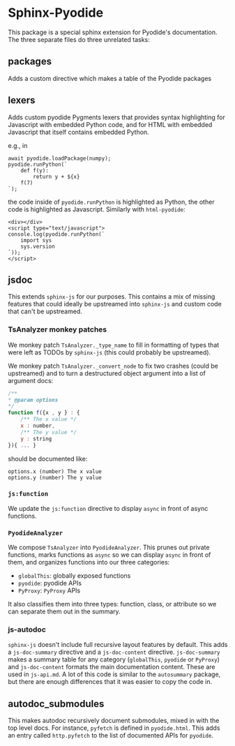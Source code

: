 # Sphinx-Pyodide

This package is a special sphinx extension for Pyodide's documentation.
The three separate files do three unrelated tasks:

## packages

Adds a custom directive which makes a table of the Pyodide packages

## lexers

Adds custom pyodide Pygments lexers that provides syntax highlighting for
Javascript with embedded Python code, and for HTML with embedded Javascript that
itself contains embedded Python.

e.g., in

```pyodide
await pyodide.loadPackage(numpy);
pyodide.runPython(`
    def f(y):
        return y + ${x}
    f(7)
`);
```

the code inside of `pyodide.runPython` is highlighted as Python, the other code
is highlighted as Javascript. Similarly with `html-pyodide`:

```html-pyodide
<div></div>
<script type="text/javascript">
console.log(pyodide.runPython(`
    import sys
    sys.version
`));
</script>
```

## jsdoc

This extends `sphinx-js` for our purposes. This contains a mix of missing
features that could ideally be upstreamed into `sphinx-js` and custom code that
can't be upstreamed.

### TsAnalyzer monkey patches

We monkey patch `TsAnalyzer._type_name` to fill in formatting of types that were
left as TODOs by `sphinx-js` (this could probably be upstreamed).

We monkey patch `TsAnalyzer._convert_node` to fix two crashes (could be
upstreamed) and to turn a destructured object argument into a list of argument docs:

```js
/**
* @param options
*/
function f({x , y } : {
    /** The x value */
    x : number,
    /** The y value */
    y : string
}){ ... }
```

should be documented like:

```
options.x (number) The x value
options.y (number) The y value
```

### `js:function`

We update the `js:function` directive to display `async` in front of async
functions.

### `PyodideAnalyzer`

We compose `TsAnalyzer` into `PyodideAnalyzer`. This prunes out private
functions, marks functions as `async` so we can display `async` in front of
them, and organizes functions into our three categories:

- `globalThis`: globally exposed functions
- `pyodide`: pyodide APIs
- `PyProxy`: `PyProxy` APIs

It also classifies them into three types: function, class, or attribute so we
can separate them out in the summary.

### js-autodoc

`sphinx-js` doesn't include full recursive layout features by default. This adds
a `js-doc-summary` directive and a `js-doc-content` directive. `js-doc-summary`
makes a summary table for any category (`globalThis`, `pyodide` or `PyProxy`)
and `js-doc-content` formats the main documentation content. These are used in
`js-api.md`. A lot of this code is similar to the `autosummary` package, but
there are enough differences that it was easier to copy the code in.

## autodoc_submodules

This makes autodoc recursively document submodules, mixed in with the top level
docs. For instance, `pyfetch` is defined in `pyodide.html`. This adds an entry
called `http.pyfetch` to the list of documented APIs for `pyodide`.
